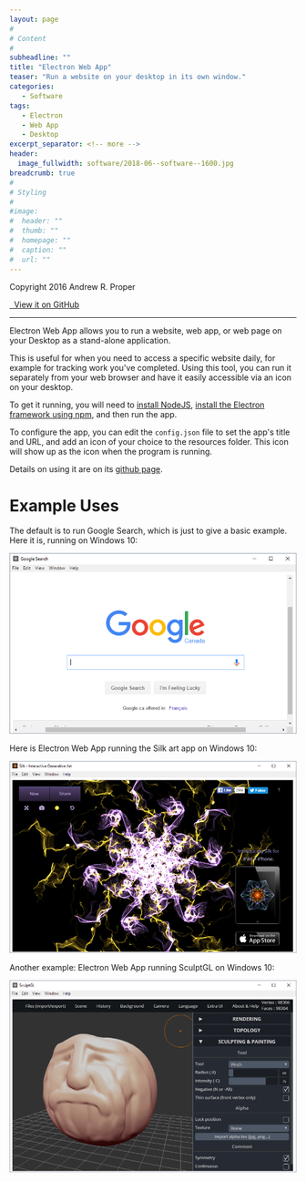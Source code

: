 ```yaml
---
layout: page
#
# Content
#
subheadline: ""
title: "Electron Web App"
teaser: "Run a website on your desktop in its own window."
categories:
   - Software
tags:
   - Electron
   - Web App
   - Desktop
excerpt_separator: <!-- more -->
header:
  image_fullwidth: software/2018-06--software--1600.jpg
breadcrumb: true
#
# Styling
#
#image:
#  header: ""
#  thumb: ""
#  homepage: ""
#  caption: ""
#  url: ""
---
```


Copyright 2016 Andrew R. Proper

<a href="https://github.com/andrewrproper/electron-web-app" class="icon-github" title="View it on GitHub" >&nbsp; View it on GitHub</a>

---

Electron Web App allows you to run a website, web app, or web page on your
Desktop as a stand-alone application.

This is useful for when you need to access a specific website daily, for example
for tracking work you've completed. Using this tool, you can run it separately
from your web browser and have it easily accessible via an icon on your desktop.

<!-- more -->

To get it running, you will need to 
[install NodeJS](https://nodejs.org/en/download/), 
[install the Electron framework using npm](https://github.com/electron/electron#downloads), 
and then run the app.

To configure the app, you can edit the `config.json` file to set the app's title
and URL, and add an icon of your choice to the resources folder. This icon will
show up as the icon when the program is running.

Details on using it are on its 
[github page](https://github.com/andrewrproper/electron-web-app).



# Example Uses

The default is to run Google Search, which is just to give a basic example. Here
it is, running on Windows 10:

![Google Search](/assets/img/posts/software/electron-web-app/electron-web-app-screenshot-googlesearch.png)


Here is Electron Web App running the Silk art app on Windows 10:

![Silk](/assets/img/posts/software/electron-web-app/electron-web-app-screenshot-silk.png)


Another example: Electron Web App running SculptGL on Windows 10:

![Sculpt GL](/assets/img/posts/software/electron-web-app/electron-web-app-screenshot-sculptgl.png)


